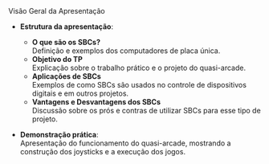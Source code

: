 <div class="cabecalho">
    Visão Geral da Apresentação
</div>

<div class="conteudo regular">

- **Estrutura da apresentação**:
    - **O que são os SBCs?**  
      Definição e exemplos dos computadores de placa única.
    - **Objetivo do TP**  
      Explicação sobre o trabalho prático e o projeto do quasi-arcade.
    - **Aplicações de SBCs**  
      Exemplos de como SBCs são usados no controle de dispositivos digitais e em outros projetos.
    - **Vantagens e Desvantagens dos SBCs**  
      Discussão sobre os prós e contras de utilizar SBCs para esse tipo de projeto.

- **Demonstração prática**:  
  Apresentação do funcionamento do quasi-arcade, mostrando a construção dos joysticks e a execução dos jogos.

</div>

